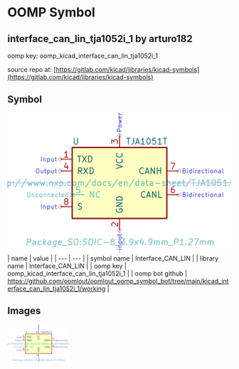 # OOMP Symbol  
## interface_can_lin_tja1052i_1  by arturo182  
  
oomp key: oomp_kicad_interface_can_lin_tja1052i_1  
  
source repo at: [https://gitlab.com/kicad/libraries/kicad-symbols](https://gitlab.com/kicad/libraries/kicad-symbols)  
## Symbol  
  
[![working.png](working_600.png)](working.png)  
| name | value | 
| --- | --- | 
| symbol name | Interface_CAN_LIN | 
| library name | Interface_CAN_LIN | 
| oomp key | oomp_kicad_interface_can_lin_tja1052i_1 | 
| oomp bot github | https://github.com/oomlout/oomlout_oomp_symbol_bot/tree/main/kicad_interface_can_lin_tja1052i_1/working | 
## Images  
  
[![working.png](working_140.png)](working.png)  
